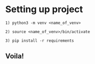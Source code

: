 # Setting up project

```
1) python3 -m venv <name_of_venv>

2) source <name_of_venv>/bin/activate

3) pip install -r requirements

```

## Voila!

